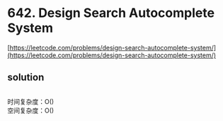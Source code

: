 # 642. Design Search Autocomplete System
[https://leetcode.com/problems/design-search-autocomplete-system/](https://leetcode.com/problems/design-search-autocomplete-system/)


## solution

```python

```
时间复杂度：O() <br>
空间复杂度：O()
